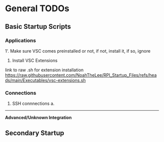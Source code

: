 # General TODOs

## Basic Startup Scripts

### Applications
1'. Make sure VSC comes preinstalled or not, if not, install it, if so, ignore
1. Install VSC Extensions

link to raw .sh for extension installation https://raw.githubusercontent.com/NoahTheLee/RPI_Startup_Files/refs/heads/main/Executables/vsc-extensions.sh

### Connections
1. SSH connnections
a.
---------------
**Advanced/Unknown Integration**


## Secondary Startup